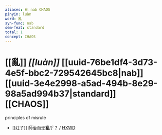 ```yaml
---
aliases: 亂 nab CHAOS
pinyin: luàn
word: 亂
syn-func: nab
sem-feat: standard
total: 1
concept: CHAOS 
---
```

# [[亂]] *[[luàn]]*  [[uuid-76be1df4-3d73-4e5f-bbc2-729542645bc8|nab]] [[uuid-3e4e2998-a5ad-494b-8e29-98a5ad994b37|standard]] [[CHAOS]]
principles of misrule
 - [[莊子]] 師治而无**亂**乎？
                     / [HXWD](https://hxwd.org/textview.html?location=KR5c0126_tls_017-6a.25)
